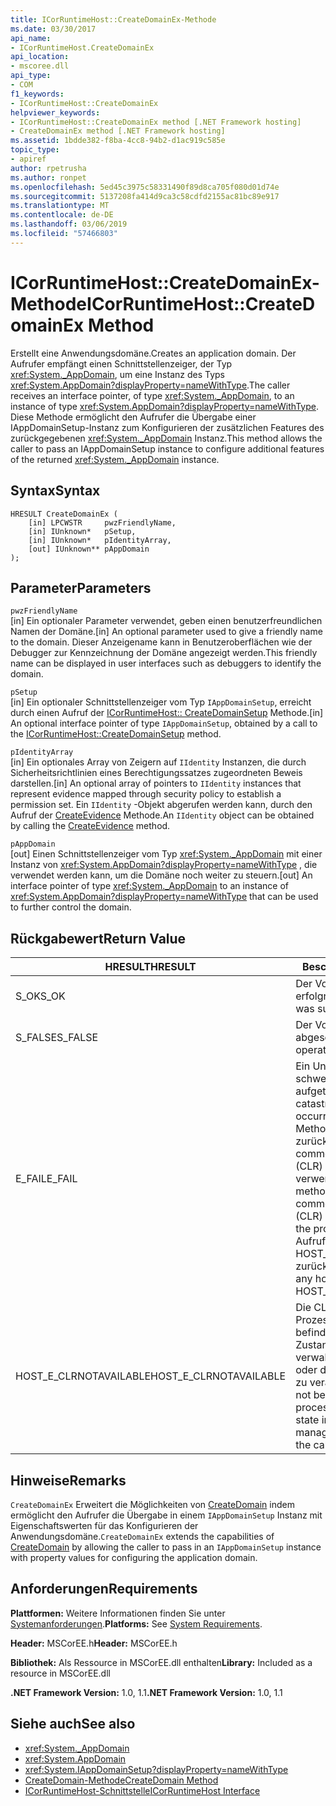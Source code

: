 ```yaml
---
title: ICorRuntimeHost::CreateDomainEx-Methode
ms.date: 03/30/2017
api_name:
- ICorRuntimeHost.CreateDomainEx
api_location:
- mscoree.dll
api_type:
- COM
f1_keywords:
- ICorRuntimeHost::CreateDomainEx
helpviewer_keywords:
- ICorRuntimeHost::CreateDomainEx method [.NET Framework hosting]
- CreateDomainEx method [.NET Framework hosting]
ms.assetid: 1bdde382-f8ba-4cc8-94b2-d1ac919c585e
topic_type:
- apiref
author: rpetrusha
ms.author: ronpet
ms.openlocfilehash: 5ed45c3975c58331490f89d8ca705f080d01d74e
ms.sourcegitcommit: 5137208fa414d9ca3c58cdfd2155ac81bc89e917
ms.translationtype: MT
ms.contentlocale: de-DE
ms.lasthandoff: 03/06/2019
ms.locfileid: "57466803"
---
```

# <a name="icorruntimehostcreatedomainex-method"></a><span data-ttu-id="b5051-102">ICorRuntimeHost::CreateDomainEx-Methode</span><span class="sxs-lookup"><span data-stu-id="b5051-102">ICorRuntimeHost::CreateDomainEx Method</span></span>
<span data-ttu-id="b5051-103">Erstellt eine Anwendungsdomäne.</span><span class="sxs-lookup"><span data-stu-id="b5051-103">Creates an application domain.</span></span> <span data-ttu-id="b5051-104">Der Aufrufer empfängt einen Schnittstellenzeiger, der Typ <xref:System._AppDomain>, um eine Instanz des Typs <xref:System.AppDomain?displayProperty=nameWithType>.</span><span class="sxs-lookup"><span data-stu-id="b5051-104">The caller receives an interface pointer, of type <xref:System._AppDomain>, to an instance of type <xref:System.AppDomain?displayProperty=nameWithType>.</span></span> <span data-ttu-id="b5051-105">Diese Methode ermöglicht den Aufrufer die Übergabe einer IAppDomainSetup-Instanz zum Konfigurieren der zusätzlichen Features des zurückgegebenen <xref:System._AppDomain> Instanz.</span><span class="sxs-lookup"><span data-stu-id="b5051-105">This method allows the caller to pass an IAppDomainSetup instance to configure additional features of the returned <xref:System._AppDomain> instance.</span></span>  
  
## <a name="syntax"></a><span data-ttu-id="b5051-106">Syntax</span><span class="sxs-lookup"><span data-stu-id="b5051-106">Syntax</span></span>  
  
```  
HRESULT CreateDomainEx (  
    [in] LPCWSTR     pwzFriendlyName,  
    [in] IUnknown*   pSetup,  
    [in] IUnknown*   pIdentityArray,  
    [out] IUnknown** pAppDomain  
);  
```  
  
## <a name="parameters"></a><span data-ttu-id="b5051-107">Parameter</span><span class="sxs-lookup"><span data-stu-id="b5051-107">Parameters</span></span>  
 `pwzFriendlyName`  
 <span data-ttu-id="b5051-108">[in] Ein optionaler Parameter verwendet, geben einen benutzerfreundlichen Namen der Domäne.</span><span class="sxs-lookup"><span data-stu-id="b5051-108">[in] An optional parameter used to give a friendly name to the domain.</span></span> <span data-ttu-id="b5051-109">Dieser Anzeigename kann in Benutzeroberflächen wie der Debugger zur Kennzeichnung der Domäne angezeigt werden.</span><span class="sxs-lookup"><span data-stu-id="b5051-109">This friendly name can be displayed in user interfaces such as debuggers to identify the domain.</span></span>  
  
 `pSetup`  
 <span data-ttu-id="b5051-110">[in] Ein optionaler Schnittstellenzeiger vom Typ `IAppDomainSetup`, erreicht durch einen Aufruf der [ICorRuntimeHost:: CreateDomainSetup](../../../../docs/framework/unmanaged-api/hosting/icorruntimehost-createdomainsetup-method.md) Methode.</span><span class="sxs-lookup"><span data-stu-id="b5051-110">[in] An optional interface pointer of type `IAppDomainSetup`, obtained by a call to the [ICorRuntimeHost::CreateDomainSetup](../../../../docs/framework/unmanaged-api/hosting/icorruntimehost-createdomainsetup-method.md) method.</span></span>  
  
 `pIdentityArray`  
 <span data-ttu-id="b5051-111">[in] Ein optionales Array von Zeigern auf `IIdentity` Instanzen, die durch Sicherheitsrichtlinien eines Berechtigungssatzes zugeordneten Beweis darstellen.</span><span class="sxs-lookup"><span data-stu-id="b5051-111">[in] An optional array of pointers to `IIdentity` instances that represent evidence mapped through security policy to establish a permission set.</span></span> <span data-ttu-id="b5051-112">Ein `IIdentity` -Objekt abgerufen werden kann, durch den Aufruf der [CreateEvidence](../../../../docs/framework/unmanaged-api/hosting/icorruntimehost-createevidence-method.md) Methode.</span><span class="sxs-lookup"><span data-stu-id="b5051-112">An `IIdentity` object can be obtained by calling the [CreateEvidence](../../../../docs/framework/unmanaged-api/hosting/icorruntimehost-createevidence-method.md) method.</span></span>  
  
 `pAppDomain`  
 <span data-ttu-id="b5051-113">[out] Einen Schnittstellenzeiger vom Typ <xref:System._AppDomain> mit einer Instanz von <xref:System.AppDomain?displayProperty=nameWithType> , die verwendet werden kann, um die Domäne noch weiter zu steuern.</span><span class="sxs-lookup"><span data-stu-id="b5051-113">[out] An interface pointer of type <xref:System._AppDomain> to an instance of <xref:System.AppDomain?displayProperty=nameWithType> that can be used to further control the domain.</span></span>  
  
## <a name="return-value"></a><span data-ttu-id="b5051-114">Rückgabewert</span><span class="sxs-lookup"><span data-stu-id="b5051-114">Return Value</span></span>  
  
|<span data-ttu-id="b5051-115">HRESULT</span><span class="sxs-lookup"><span data-stu-id="b5051-115">HRESULT</span></span>|<span data-ttu-id="b5051-116">Beschreibung</span><span class="sxs-lookup"><span data-stu-id="b5051-116">Description</span></span>|  
|-------------|-----------------|  
|<span data-ttu-id="b5051-117">S_OK</span><span class="sxs-lookup"><span data-stu-id="b5051-117">S_OK</span></span>|<span data-ttu-id="b5051-118">Der Vorgang war erfolgreich.</span><span class="sxs-lookup"><span data-stu-id="b5051-118">The operation was successful.</span></span>|  
|<span data-ttu-id="b5051-119">S_FALSE</span><span class="sxs-lookup"><span data-stu-id="b5051-119">S_FALSE</span></span>|<span data-ttu-id="b5051-120">Der Vorgang konnte nicht abgeschlossen.</span><span class="sxs-lookup"><span data-stu-id="b5051-120">The operation failed to complete.</span></span>|  
|<span data-ttu-id="b5051-121">E_FAIL</span><span class="sxs-lookup"><span data-stu-id="b5051-121">E_FAIL</span></span>|<span data-ttu-id="b5051-122">Ein Unbekannter, schwerwiegender Fehler ist aufgetreten.</span><span class="sxs-lookup"><span data-stu-id="b5051-122">An unknown, catastrophic failure occurred.</span></span> <span data-ttu-id="b5051-123">Wenn eine Methode E_FAIL zurückgegeben wird, ist die common Language Runtime (CLR) nicht mehr im Prozess verwendet werden.</span><span class="sxs-lookup"><span data-stu-id="b5051-123">If a method returns E_FAIL, the common language runtime (CLR) is no longer usable in the process.</span></span> <span data-ttu-id="b5051-124">Nachfolgende Aufrufe von hosting-APIs HOST_E_CLRNOTAVAILABLE zurück.</span><span class="sxs-lookup"><span data-stu-id="b5051-124">Subsequent calls to any hosting APIs return HOST_E_CLRNOTAVAILABLE.</span></span>|  
|<span data-ttu-id="b5051-125">HOST_E_CLRNOTAVAILABLE</span><span class="sxs-lookup"><span data-stu-id="b5051-125">HOST_E_CLRNOTAVAILABLE</span></span>|<span data-ttu-id="b5051-126">Die CLR wurde nicht in einen Prozess geladen und befindet sich in einem Zustand, in dem nicht verwalteten Code ausführen oder den Aufruf erfolgreich zu verarbeiten.</span><span class="sxs-lookup"><span data-stu-id="b5051-126">The CLR has not been loaded into a process, or the CLR is in a state in which it cannot run managed code or process the call successfully.</span></span>|  
  
## <a name="remarks"></a><span data-ttu-id="b5051-127">Hinweise</span><span class="sxs-lookup"><span data-stu-id="b5051-127">Remarks</span></span>  
 <span data-ttu-id="b5051-128">`CreateDomainEx` Erweitert die Möglichkeiten von [CreateDomain](../../../../docs/framework/unmanaged-api/hosting/icorruntimehost-createdomain-method.md) indem ermöglicht den Aufrufer die Übergabe in einem `IAppDomainSetup` Instanz mit Eigenschaftswerten für das Konfigurieren der Anwendungsdomäne.</span><span class="sxs-lookup"><span data-stu-id="b5051-128">`CreateDomainEx` extends the capabilities of [CreateDomain](../../../../docs/framework/unmanaged-api/hosting/icorruntimehost-createdomain-method.md) by allowing the caller to pass in an `IAppDomainSetup` instance with property values for configuring the application domain.</span></span>  
  
## <a name="requirements"></a><span data-ttu-id="b5051-129">Anforderungen</span><span class="sxs-lookup"><span data-stu-id="b5051-129">Requirements</span></span>  
 <span data-ttu-id="b5051-130">**Plattformen:** Weitere Informationen finden Sie unter [Systemanforderungen](../../../../docs/framework/get-started/system-requirements.md).</span><span class="sxs-lookup"><span data-stu-id="b5051-130">**Platforms:** See [System Requirements](../../../../docs/framework/get-started/system-requirements.md).</span></span>  
  
 <span data-ttu-id="b5051-131">**Header:** MSCorEE.h</span><span class="sxs-lookup"><span data-stu-id="b5051-131">**Header:** MSCorEE.h</span></span>  
  
 <span data-ttu-id="b5051-132">**Bibliothek:** Als Ressource in MSCorEE.dll enthalten</span><span class="sxs-lookup"><span data-stu-id="b5051-132">**Library:** Included as a resource in MSCorEE.dll</span></span>  
  
 <span data-ttu-id="b5051-133">**.NET Framework Version:** 1.0, 1.1</span><span class="sxs-lookup"><span data-stu-id="b5051-133">**.NET Framework Version:** 1.0, 1.1</span></span>  
  
## <a name="see-also"></a><span data-ttu-id="b5051-134">Siehe auch</span><span class="sxs-lookup"><span data-stu-id="b5051-134">See also</span></span>
- <xref:System._AppDomain>
- <xref:System.AppDomain>
- <xref:System.IAppDomainSetup?displayProperty=nameWithType>
- [<span data-ttu-id="b5051-135">CreateDomain-Methode</span><span class="sxs-lookup"><span data-stu-id="b5051-135">CreateDomain Method</span></span>](../../../../docs/framework/unmanaged-api/hosting/icorruntimehost-createdomain-method.md)
- [<span data-ttu-id="b5051-136">ICorRuntimeHost-Schnittstelle</span><span class="sxs-lookup"><span data-stu-id="b5051-136">ICorRuntimeHost Interface</span></span>](../../../../docs/framework/unmanaged-api/hosting/icorruntimehost-interface.md)
